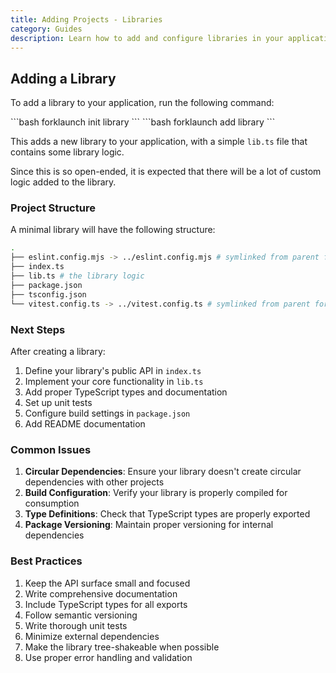 ```yaml
---
title: Adding Projects - Libraries
category: Guides
description: Learn how to add and configure libraries in your application.
---
```


## Adding a Library

To add a library to your application, run the following command:

<CodeTabs type="instantiate">
  <Tab title="init">
    ```bash
    forklaunch init library
    ```
  </Tab>
  <Tab title="add">
    ```bash
    forklaunch add library
    ```
  </Tab>
</CodeTabs>

This adds a new library to your application, with a simple `lib.ts` file that contains some library logic.

Since this is so open-ended, it is expected that there will be a lot of custom logic added to the library.

### Project Structure

A minimal library will have the following structure:

```bash
.
├── eslint.config.mjs -> ../eslint.config.mjs # symlinked from parent for consistency
├── index.ts
├── lib.ts # the library logic
├── package.json
├── tsconfig.json
└── vitest.config.ts -> ../vitest.config.ts # symlinked from parent for consistency
```

### Next Steps

After creating a library:
1. Define your library's public API in `index.ts`
2. Implement your core functionality in `lib.ts`
3. Add proper TypeScript types and documentation
4. Set up unit tests
5. Configure build settings in `package.json`
6. Add README documentation

### Common Issues

1. **Circular Dependencies**: Ensure your library doesn't create circular dependencies with other projects
2. **Build Configuration**: Verify your library is properly compiled for consumption
3. **Type Definitions**: Check that TypeScript types are properly exported
4. **Package Versioning**: Maintain proper versioning for internal dependencies

### Best Practices

1. Keep the API surface small and focused
2. Write comprehensive documentation
3. Include TypeScript types for all exports
4. Follow semantic versioning
5. Write thorough unit tests
6. Minimize external dependencies
7. Make the library tree-shakeable when possible
8. Use proper error handling and validation

